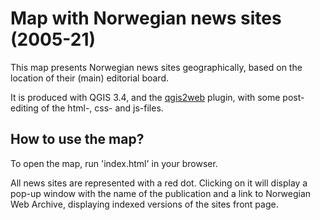 # Map with Norwegian news sites (2005-21)
This map presents Norwegian news sites geographically, based on the location of their (main) editorial board.

It is produced with QGIS 3.4, and the [qgis2web](https://github.com/tomchadwin/qgis2web) plugin, with some post-editing of the html-, css- and js-files.

## How to use the map?
To open the map, run 'index.html' in your browser.

All news sites are represented with a red dot. Clicking on it will display a pop-up window with the name of the publication and a link to Norwegian Web Archive, displaying indexed versions of the sites front page.
